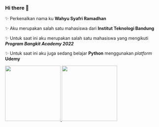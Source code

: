 ### Hi there 👋

✨ Perkenalkan nama ku **Wahyu Syafri Ramadhan**  

✨ Aku merupakan salah satu mahasiswa dari **Institut Teknologi Bandung**  

✨ Untuk saat ini aku merupakan salah satu mahasiswa yang mengikuti ***Program Bangkit Academy 2022***

✨ Untuk saat ini aku juga sedang belajar **Python** menggunakan *platform* **Udemy**

<p align="left">
<a href="https://github.com/wahyusr21">
  <img height="180em" src="https://github-readme-stats-eight-theta.vercel.app/api?username=wahyusr21&show_icons=true&theme=algolia&include_all_commits=true&count_private=true"/>
  <img height="180em" src="https://github-readme-stats-eight-theta.vercel.app/api/top-langs/?username=wahyusr21&layout=compact&langs_count=8&theme=algolia"/>
</a>
</p>
<!--
**wahyusr21/wahyusr21** is a ✨ _special_ ✨ repository because its `README.md` (this file) appears on your GitHub profile.

Here are some ideas to get you started:

- 🌱 I’m currently learning about the development of QGroundControl
- 🤔 I’m looking for help with the development of QGroundControl
- 📫 You can reach me via my email: wahyusyafriramdhan@gmail.com
-->
